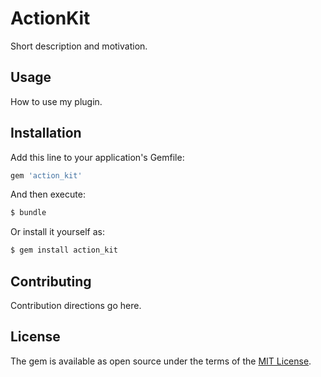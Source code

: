 # ActionKit
Short description and motivation.

## Usage
How to use my plugin.

## Installation
Add this line to your application's Gemfile:

```ruby
gem 'action_kit'
```

And then execute:
```bash
$ bundle
```

Or install it yourself as:
```bash
$ gem install action_kit
```

## Contributing
Contribution directions go here.

## License
The gem is available as open source under the terms of the [MIT License](https://opensource.org/licenses/MIT).
